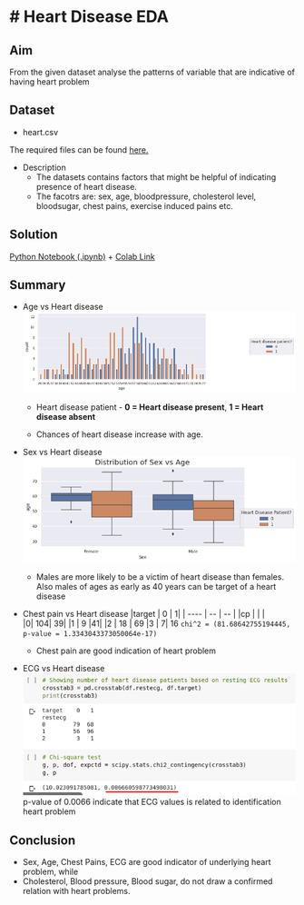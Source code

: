 # # Heart Disease EDA
## Aim
From the given dataset analyse the patterns of variable that are indicative of having heart problem

## Dataset
* heart.csv

The required files can be found [here.](dataset/)

* Description
    * The datasets contains factors that might be helpful of indicating presence of heart disease.
    * The facotrs are: sex, age, bloodpressure, cholesterol level, bloodsugar, chest pains, exercise induced pains etc.

## Solution
[Python Notebook (.ipynb)](eda_heart_disease.ipynb) + [Colab Link](https://colab.research.google.com/drive/1KM3q39XjMsFV7Z3o4ce1dfw1ScgvAMGp)

## Summary
* Age vs Heart disease
![image](images/1.png)
    * Heart disease patient - **0 = Heart disease present**, **1 = Heart disease absent**

    * Chances of heart disease increase with age.

* Sex vs Heart disease
![image](images/2.png)
    * Males are more likely to be a victim of heart disease than females. Also males of ages as early as 40 years can be target of a heart disease

* Chest pain vs Heart disease
    |target  |  0 |  1|
    | ---- | -- | -- |
    |cp |  |  |             
    |0|       104|  39|
    |1       |  9  |41|
    |2   |     18 | 69
    |3   |      7| 16
    `chi^2 = (81.68642755194445, p-value = 1.3343043373050064e-17)`
    * Chest pain are good indication of heart problem

* ECG vs Heart disease
![IMAGE](images/3.png)
p-value of 0.0066 indicate that ECG values is related to identification heart problem

## Conclusion
* Sex, Age, Chest Pains, ECG are good indicator of underlying heart problem, while
* Cholesterol, Blood pressure, Blood sugar, do not draw a confirmed relation with heart problems.